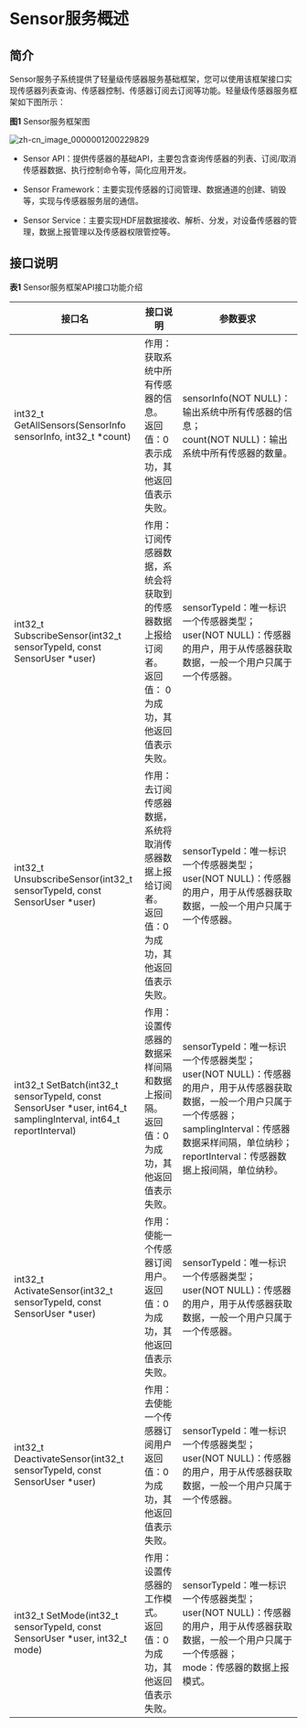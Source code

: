 # Sensor服务概述


## 简介

Sensor服务子系统提供了轻量级传感器服务基础框架，您可以使用该框架接口实现传感器列表查询、传感器控制、传感器订阅去订阅等功能。轻量级传感器服务框架如下图所示：

  **图1** Sensor服务框架图

  ![zh-cn_image_0000001200229829](figures/zh-cn_image_0000001200229829.png)

- Sensor API：提供传感器的基础API，主要包含查询传感器的列表、订阅/取消传感器数据、执行控制命令等，简化应用开发。

- Sensor Framework：主要实现传感器的订阅管理、数据通道的创建、销毁等，实现与传感器服务层的通信。

- Sensor Service：主要实现HDF层数据接收、解析、分发，对设备传感器的管理，数据上报管理以及传感器权限管控等。


## 接口说明

**表1** Sensor服务框架API接口功能介绍

| 接口名                                                       | 接口说明                                                     | 参数要求                                                     |
| ------------------------------------------------------------ | ------------------------------------------------------------ | ------------------------------------------------------------ |
| int32_t GetAllSensors(SensorInfo sensorInfo, int32_t *count) | 作用：获取系统中所有传感器的信息。<br/>返回值：0表示成功，其他返回值表示失败。 | sensorInfo(NOT&nbsp;NULL)：输出系统中所有传感器的信息；<br/>count(NOT&nbsp;NULL)：输出系统中所有传感器的数量。 |
| int32_t SubscribeSensor(int32_t sensorTypeId, const SensorUser *user) | 作用：订阅传感器数据，系统会将获取到的传感器数据上报给订阅者。<br/>返回值：&nbsp;0为成功，其他返回值表示失败。 | sensorTypeId：唯一标识一个传感器类型；<br/>user(NOT&nbsp;NULL)：传感器的用户，用于从传感器获取数据，一般一个用户只属于一个传感器。 |
| int32_t UnsubscribeSensor(int32_t sensorTypeId, const SensorUser *user) | 作用：去订阅传感器数据，系统将取消传感器数据上报给订阅者。<br/>返回值：0为成功，其他返回值表示失败。 | sensorTypeId：唯一标识一个传感器类型；<br/>user(NOT&nbsp;NULL)：传感器的用户，用于从传感器获取数据，一般一个用户只属于一个传感器。 |
| int32_t SetBatch(int32_t sensorTypeId, const SensorUser *user, int64_t samplingInterval, int64_t reportInterval) | 作用：设置传感器的数据采样间隔和数据上报间隔。<br/>返回值：0为成功，其他返回值表示失败。 | sensorTypeId：唯一标识一个传感器类型；<br/>user(NOT&nbsp;NULL)：传感器的用户，用于从传感器获取数据，一般一个用户只属于一个传感器；<br/>samplingInterval：传感器数据采样间隔，单位纳秒；<br/>reportInterval：传感器数据上报间隔，单位纳秒。 |
| int32_t ActivateSensor(int32_t sensorTypeId, const SensorUser *user) | 作用：使能一个传感器订阅用户。<br/>返回值：0为成功，其他返回值表示失败。 | sensorTypeId：唯一标识一个传感器类型；<br/>user(NOT&nbsp;NULL)：传感器的用户，用于从传感器获取数据，一般一个用户只属于一个传感器。 |
| int32_t DeactivateSensor(int32_t sensorTypeId, const SensorUser *user) | 作用：去使能一个传感器订阅用户<br/>返回值：0为成功，其他返回值表示失败。 | sensorTypeId：唯一标识一个传感器类型；<br/>user(NOT&nbsp;NULL)：传感器的用户，用于从传感器获取数据，一般一个用户只属于一个传感器。 |
| int32_t SetMode(int32_t sensorTypeId, const SensorUser *user, int32_t mode) | 作用：设置传感器的工作模式。<br/>返回值：0为成功，其他返回值表示失败。 | sensorTypeId：唯一标识一个传感器类型；<br/>user(NOT&nbsp;NULL)：传感器的用户，用于从传感器获取数据，一般一个用户只属于一个传感器；<br/>mode：传感器的数据上报模式。 |